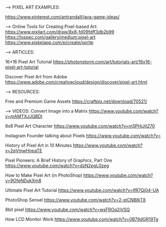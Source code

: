 --> PIXEL ART EXAMPLES:

https://www.pinterest.com/antrandall/java-game-ideas/


--> Online Tools for Creating Pixel-based Art:
  https://www.pixilart.com/draw/8x8-fd09fdff3db2b99
  https://lospec.com/gallery/medium:pixel-art
  https://www.piskelapp.com/p/create/sprite


--> ARTICLES:

16×16 Pixel Art Tutorial
https://photonstorm.com/art/tutorials-art/16x16-pixel-art-tutorial

Discover Pixel Art from Adobe
https://www.adobe.com/creativecloud/design/discover/pixel-art.html


--> RESOURCES:

Free and Premium Game Assets
https://craftpix.net/download/70521/


--> VIDEOS:
Convert Image into a Matrix
https://www.youtube.com/watch?v=mAMTXJJQBDI 

8x8 Pixel Art Character
https://www.youtube.com/watch?v=m5PHiJjt270

Instagram Founder talking about Pixels
https://www.youtube.com/watch?v=

History of Pixel Art in 10 Minutes
https://www.youtube.com/watch?v=2qVmwHnpaTE 

Pixel Pioneers: A Brief History of Graphics, Part One
https://www.youtube.com/watch?v=dzN2pgL0zeg 

How to Make Pixel Art (in PhotoShop)
https://www.youtube.com/watch?v=9OfeNDukXm8 

Ultimate Pixel Art Tutorial
https://www.youtube.com/watch?v=lfR7Qj04-UA 

PhotoShop Sensel
https://www.youtube.com/watch?v=2-stCNB8jT8 

8bit pixel
https://www.youtube.com/watch?v=wsFROq2jVSQ 

How LCD Monitor Work
https://www.youtube.com/watch?v=0B79dGR19Tg 











